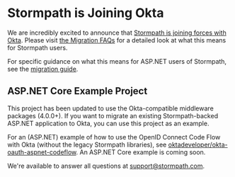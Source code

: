 # Stormpath is Joining Okta
We are incredibly excited to announce that [Stormpath is joining forces with Okta](https://stormpath.com/blog/stormpaths-new-path?utm_source=github&utm_medium=readme&utm-campaign=okta-announcement). Please visit [the Migration FAQs](https://stormpath.com/oktaplusstormpath?utm_source=github&utm_medium=readme&utm-campaign=okta-announcement) for a detailed look at what this means for Stormpath users.

For specific guidance on what this means for ASP.NET users of Stormpath, see the [migration guide](https://github.com/stormpath/stormpath-dotnet-owin-middleware/blob/master/migrating.md).

## ASP.NET Core Example Project

This project has been updated to use the Okta-compatible middleware packages (4.0.0+). If you want to migrate an existing Stormpath-backed ASP.NET application to Okta, you can use this project as an example.

For an (ASP.NET) example of how to use the OpenID Connect Code Flow with Okta (without the legacy Stormpath libraries), see [oktadeveloper/okta-oauth-aspnet-codeflow](https://github.com/oktadeveloper/okta-oauth-aspnet-codeflow). An ASP.NET Core example is coming soon.

We're available to answer all questions at [support@stormpath.com](mailto:support@stormpath.com).
